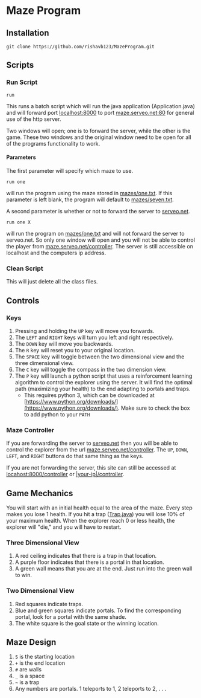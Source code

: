 # Maze Program

## Installation

```batch
git clone https://github.com/rishavb123/MazeProgram.git
```

## Scripts

### Run Script

```batch
run
```

This runs a batch script which will run the java application (Application.java) and will forward port [localhost:8000](localhost:8000) to port [maze.serveo.net:80](maze.serveo.net:80) for general use of the http server.

Two windows will open; one is to forward the server, while the other is the game. These two windows and the original window need to be open for all of the programs functionality to work.

#### Parameters

The first parameter will specify which maze to use.

```batch
run one
```

will run the program using the maze stored in [mazes/one.txt](mazes/one.txt). If this parameter is left blank, the program will default to [mazes/seven.txt](mazes/seven.txt).

A second parameter is whether or not to forward the server to [serveo.net](serveo.net).

```batch
run one X
```

will run the program on [mazes/one.txt](mazes/one.txt) and will not forward the server to serveo.net. So only one window will open and you will not be able to control the player from [maze.serveo.net/controller](maze.serveo.net/controller). The server is still accessible on localhost and the computers ip address.

### Clean Script

This will just delete all the class files.

## Controls

### Keys

1. Pressing and holding the `UP` key will move you forwards.
2. The `LEFT` and `RIGHT` keys will turn you left and right respectively.
3. The `DOWN` key will move you backwards.
4. The `R` key will reset you to your original location.
5. The `SPACE` key will toggle between the two dimensional view and the three dimensional view.
6. The `C` key will toggle the compass in the two dimension view.
7. The `P` key will launch a python script that uses a reinforcement learning algorithm to control the explorer using the server. It will find the optimal path (maximizing your health) to the end adapting to portals and traps.
   * This requires python 3, which can be downloaded at [https://www.python.org/downloads/](https://www.python.org/downloads/). Make sure to check the box to add python to your `PATH`

### Maze Controller

If you are forwarding the server to [serveo.net](serveo.net) then you will be able to control the explorer from the url [maze.serveo.net/controller](maze.serveo.net/controller). The `UP`, `DOWN`, `LEFT`, and `RIGHT` buttons do that same thing as the keys.

If you are not forwarding the server, this site can still be accessed at [locahost:8000/controller](locahost:8000/controller) or [|your-ip|/controller](|your-ip|/controller).

## Game Mechanics

You will start with an initial health equal to the area of the maze. Every step makes you lose 1 health. If you hit a trap ([Trap.java](Trap.java)) you will lose 10% of your maximum health. When the explorer reach 0 or less health, the explorer will "die," and you will have to restart.

### Three Dimensional View

1. A red ceiling indicates that there is a trap in that location.
2. A purple floor indicates that there is a portal in that location.
3. A green wall means that you are at the end. Just run into the green wall to win.

### Two Dimensional View

1. Red squares indicate traps.
2. Blue and green squares indicate portals. To find the corresponding portal, look for a portal with the same shade.
3. The white square is the goal state or the winning location.

## Maze Design

1. `S` is the starting location
2. `+` is the end location
3. `#` are walls
4. `_` is a space
5. `~` is a trap
6. Any numbers are portals. 1 teleports to 1, 2 teleports to 2, . . .